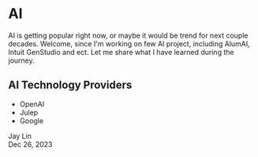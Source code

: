 # AI

AI is getting popular right now, or maybe it would be trend for next couple decades.
Welcome, since I'm working on few AI project, including AlumAI, Intuit GenStudio and ect.
Let me share what I have learned during the journey.

## AI Technology Providers

* OpenAI
* Julep
* Google

Jay Lin  
Dec 26, 2023
